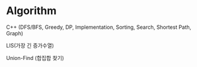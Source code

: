 # Algorithm
C++ (DFS/BFS, Greedy, DP, Implementation, Sorting, Search, Shortest Path, Graph)


LIS(가장 긴 증가수열)

Union-Find (합집합 찾기)
